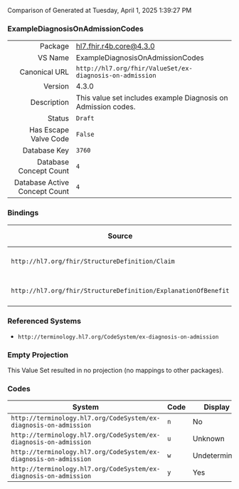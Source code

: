 Comparison of 
Generated at Tuesday, April 1, 2025 1:39:27 PM

### ExampleDiagnosisOnAdmissionCodes

|      |     |
| ---: | --- |
| Package | hl7.fhir.r4b.core@4.3.0 |
| VS Name | ExampleDiagnosisOnAdmissionCodes |
| Canonical URL | `http://hl7.org/fhir/ValueSet/ex-diagnosis-on-admission` |
| Version | 4.3.0 |
| Description | This value set includes example Diagnosis on Admission codes. |
| Status | `Draft` |
| Has Escape Valve Code | `False` |
| Database Key | `3760` |
| Database Concept Count | `4` |
| Database Active Concept Count | `4` |
### Bindings

| Source | Element | Binding | Strength | Element Short |
| ------ | ------- | ------- | -------- | ------------- |
| `http://hl7.org/fhir/StructureDefinition/Claim` | `Claim.diagnosis.onAdmission` | `http://hl7.org/fhir/ValueSet/ex-diagnosis-on-admission` | `Example` | Present on admission |
| `http://hl7.org/fhir/StructureDefinition/ExplanationOfBenefit` | `ExplanationOfBenefit.diagnosis.onAdmission` | `http://hl7.org/fhir/ValueSet/ex-diagnosis-on-admission` | `Example` | Present on admission |

### Referenced Systems

* `http://terminology.hl7.org/CodeSystem/ex-diagnosis-on-admission`
### Empty Projection

This Value Set resulted in no projection (no mappings to other packages).

### Codes

| System | Code | Display |
| ------ | ---- | ------- |
| `http://terminology.hl7.org/CodeSystem/ex-diagnosis-on-admission` | `n` | No |
| `http://terminology.hl7.org/CodeSystem/ex-diagnosis-on-admission` | `u` | Unknown |
| `http://terminology.hl7.org/CodeSystem/ex-diagnosis-on-admission` | `w` | Undetermined |
| `http://terminology.hl7.org/CodeSystem/ex-diagnosis-on-admission` | `y` | Yes |
